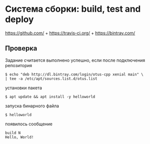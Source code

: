# Система сборки: build, test and deploy
https://github.com/ + https://travis-ci.org/ + https://bintray.com/

## Проверка
Задание считается выполнено успешно, если после подключения репозитория
```
$ echo "deb http://dl.bintray.com/login/otus-cpp xenial main" \
| tee -a /etc/apt/sources.list.d/otus.list
```
установки пакета
```
$ apt update && apt install -y helloworld
```
запуска бинарного файла
```
$ helloworld
```
появилось сообщение
```
build N
Hello, World!
```
